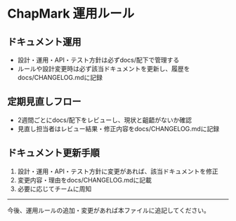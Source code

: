 # ChapMark 運用ルール

## ドキュメント運用
- 設計・運用・API・テスト方針は必ずdocs/配下で管理する
- ルールや設計変更時は必ず該当ドキュメントを更新し、履歴をdocs/CHANGELOG.mdに記録

## 定期見直しフロー
- 2週間ごとにdocs/配下をレビューし、現状と齟齬がないか確認
- 見直し担当者はレビュー結果・修正内容をdocs/CHANGELOG.mdに記録

## ドキュメント更新手順
1. 設計・運用・API・テスト方針に変更があれば、該当ドキュメントを修正
2. 変更内容・理由をdocs/CHANGELOG.mdに記載
3. 必要に応じてチームに周知

---

今後、運用ルールの追加・変更があれば本ファイルに追記してください。 